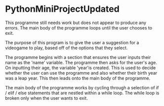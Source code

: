 # PythonMiniProjectUpdated
This programme still needs work but does not appear to produce any errors. The main body of the programme loops until the user chooses to exit.  

The purpose of this program is to give the user a suggestion for a videogame to play, based off of the options that they select.

The programme begins with a section that ensures the user inputs their name as the 'name' variable.
The programme then asks for the user's age.  On inputting their age, the variable 'year'is created.  This is used to decide whether the user can use the programme and also whether their birth year was a leap year.  This then leads onto the main body of the programme.

The main body of the programme works by cycling through a selection of if / elif / else statements that are nestled within a while loop.
The while loop is broken only when the user wants to exit.
